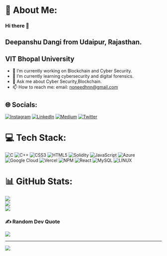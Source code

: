 # 💫 About Me:
### Hi there 👋


## Deepanshu Dangi from Udaipur, Rajasthan.  
## VIT Bhopal University

- 🔭 I’m currently working on Blockchain and Cyber Security.
- 🌱 I’m currently learning cybersecurity and digital forensics.
- 💬 Ask me about Cyber Security,Blockchain.
- 📫 How to reach me: email: noneedhnn@gmail.com



## 🌐 Socials:
[![Instagram](https://img.shields.io/badge/Instagram-%23E4405F.svg?logo=Instagram&logoColor=white)](https://instagram.com/deepanshu_dangi) [![LinkedIn](https://img.shields.io/badge/LinkedIn-%230077B5.svg?logo=linkedin&logoColor=white)](https://linkedin.com/in/deepanshudangi) [![Medium](https://img.shields.io/badge/Medium-12100E?logo=medium&logoColor=white)](https://medium.com/@deepanshudangi) [![Twitter](https://img.shields.io/badge/Twitter-%231DA1F2.svg?logo=Twitter&logoColor=white)](https://twitter.com/deepanshudangi) 

# 💻 Tech Stack:
![C](https://img.shields.io/badge/c-%2300599C.svg?style=for-the-badge&logo=c&logoColor=white) ![C++](https://img.shields.io/badge/c++-%2300599C.svg?style=for-the-badge&logo=c%2B%2B&logoColor=white) ![CSS3](https://img.shields.io/badge/css3-%231572B6.svg?style=for-the-badge&logo=css3&logoColor=white) ![HTML5](https://img.shields.io/badge/html5-%23E34F26.svg?style=for-the-badge&logo=html5&logoColor=white) ![Solidity](https://img.shields.io/badge/Solidity-%23363636.svg?style=for-the-badge&logo=solidity&logoColor=white) ![JavaScript](https://img.shields.io/badge/javascript-%23323330.svg?style=for-the-badge&logo=javascript&logoColor=%23F7DF1E) ![Azure](https://img.shields.io/badge/azure-%230072C6.svg?style=for-the-badge&logo=azure-devops&logoColor=white) ![Google Cloud](https://img.shields.io/badge/Google%20Cloud-%234285F4.svg?style=for-the-badge&logo=google-cloud&logoColor=white) ![Vercel](https://img.shields.io/badge/vercel-%23000000.svg?style=for-the-badge&logo=vercel&logoColor=white) ![NPM](https://img.shields.io/badge/NPM-%23000000.svg?style=for-the-badge&logo=npm&logoColor=white) ![React](https://img.shields.io/badge/react-%2320232a.svg?style=for-the-badge&logo=react&logoColor=%2361DAFB) ![MySQL](https://img.shields.io/badge/mysql-%2300f.svg?style=for-the-badge&logo=mysql&logoColor=white) ![LINUX](https://img.shields.io/badge/Linux-FCC624?style=for-the-badge&logo=linux&logoColor=black)
# 📊 GitHub Stats:
![](https://github-readme-stats.vercel.app/api?username=deepanshudangi&theme=dark&hide_border=false&include_all_commits=true&count_private=true)<br/>
![](https://github-readme-streak-stats.herokuapp.com/?user=deepanshudangi&theme=dark&hide_border=false)<br/>
![](https://github-readme-stats.vercel.app/api/top-langs/?username=deepanshudangi&theme=dark&hide_border=false&include_all_commits=true&count_private=true&layout=compact)

### ✍️ Random Dev Quote
![](https://quotes-github-readme.vercel.app/api?type=horizontal&theme=radical)

---
[![](https://visitcount.itsvg.in/api?id=deepanshudangi&icon=0&color=0)](https://visitcount.itsvg.in)

<!-- Proudly created with GPRM ( https://gprm.itsvg.in ) -->
